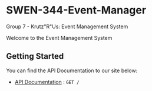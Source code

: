 # SWEN-344-Event-Manager
Group 7 - Krutz"R"Us: Event Management System

Welcome to the Event Management System

## Getting Started
You can find the API Documentation to our site below:

* [API Documentation](/APIDocumentation.md) : `GET /`
